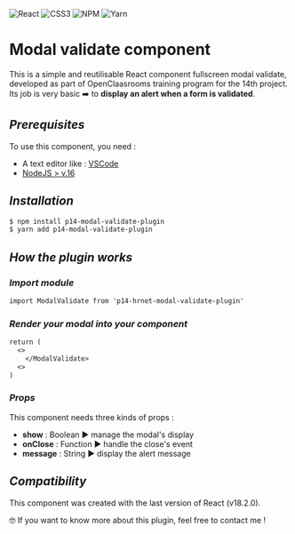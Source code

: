 ![React](https://img.shields.io/badge/react-%2320232a.svg?style=for-the-badge&logo=react&logoColor=%2361DAFB)
![CSS3](https://img.shields.io/badge/css3-%231572B6.svg?style=for-the-badge&logo=css3&logoColor=white)
![NPM](https://img.shields.io/badge/NPM-%23000000.svg?style=for-the-badge&logo=npm&logoColor=white)
![Yarn](https://img.shields.io/badge/yarn-%232C8EBB.svg?style=for-the-badge&logo=yarn&logoColor=white)

# **Modal validate component**

This is a simple and reutilisable React component fullscreen modal validate, developed as part of OpenClaasrooms training program for the 14th project. <br> Its job is very basic ➡️ to **display an alert when a form is validated**.

## **_Prerequisites_**

To use this component, you need : 
* A text editor like : [VSCode](https://code.visualstudio.com/)
* [NodeJS > v.16](https://img.shields.io/badge/node.js-6DA55F?style=for-the-badge&logo=node.js&logoColor=white)

## **_Installation_**

```diff
$ npm install p14-modal-validate-plugin
$ yarn add p14-modal-validate-plugin
```

## **_How the plugin works_**

### **_Import module_**

```diff
import ModalValidate from 'p14-hrnet-modal-validate-plugin'
```

### **_Render your modal into your component_**

```diff
return (  
  <>
    </ModalValidate>
  <>
)
```

### **_Props_**
This component needs three kinds of props :
* **show**  : Boolean ▶️ manage the modal's display
* **onClose** : Function ▶️ handle the close's event
* **message** : String ▶️ display the alert message

## **_Compatibility_**

This component was created with the last version of React (v18.2.0).

🤓 If you want to know more about this plugin, feel free to contact me !